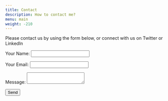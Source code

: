 ```yaml
---
title: Contact
description: How to contact me?
menu: main
weight: -210
---
```

Please contact us by using the form below, or connect with us on Twitter or LinkedIn

<form name="contact" netlify>
  <p>
    <label>Your Name: <input type="text" name="name"></label>   
  </p>
  <p>
    <label>Your Email: <input type="email" name="email"></label>
  </p>
  <p>
    <label>Message: <textarea name="message"></textarea></label>
  </p>
  <p>
    <button type="submit">Send</button>
  </p>
</form>

